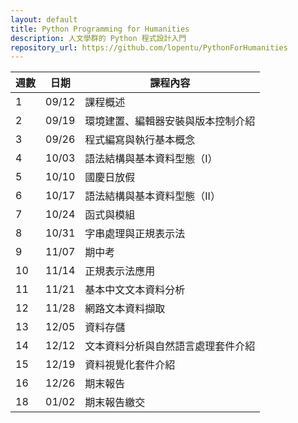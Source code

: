 ```yaml
---
layout: default 
title: Python Programming for Humanities
description: 人文學群的 Python 程式設計入門 
repository_url: https://github.com/lopentu/PythonForHumanities
---
```


| 週數   |  日期    |課程內容                           |
|--------|----------|-----------------------------------|
|   1    |  09/12   |課程概述                           |
|   2    |  09/19   |環境建置、編輯器安裝與版本控制介紹 |
|   3    |  09/26   |程式編寫與執行基本概念             |
|   4    |  10/03   |語法結構與基本資料型態（I）        |
|   5    |  10/10   |國慶日放假                         |
|   6    |  10/17   |語法結構與基本資料型態（II）       |
|   7    |  10/24   |函式與模組                         |
|   8    |  10/31   |字串處理與正規表示法               |
|   9    |  11/07   |期中考                             |
|   10   |  11/14   |正規表示法應用                     |
|   11   |  11/21   |基本中文文本資料分析               |
|   12   |  11/28   |網路文本資料擷取                   |
|   13   |  12/05   |資料存儲                           |
|   14   |  12/12   |文本資料分析與自然語言處理套件介紹 |
|   15   |  12/19   |資料視覺化套件介紹                 |
|   16   |  12/26   |期末報告                           |
|   18   |  01/02   |期末報告繳交                       |
